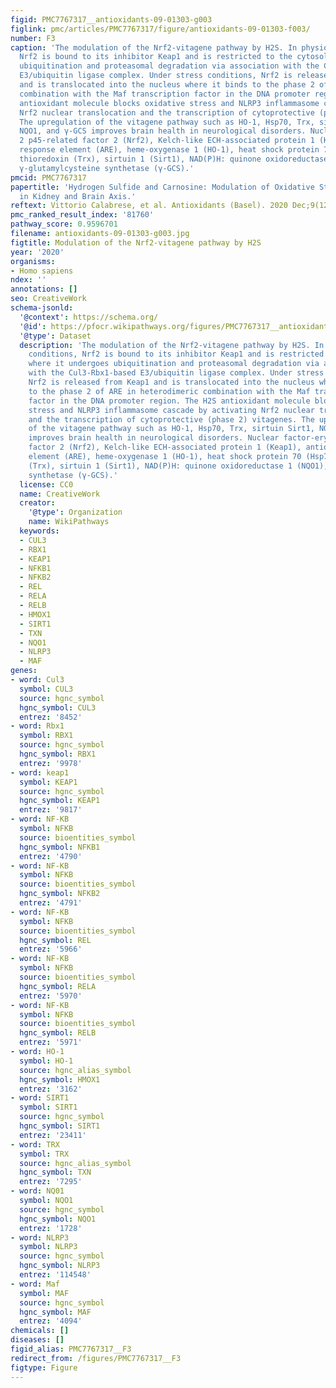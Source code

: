 ```yaml
---
figid: PMC7767317__antioxidants-09-01303-g003
figlink: pmc/articles/PMC7767317/figure/antioxidants-09-01303-f003/
number: F3
caption: 'The modulation of the Nrf2-vitagene pathway by H2S. In physiological conditions,
  Nrf2 is bound to its inhibitor Keap1 and is restricted to the cytosol where it undergoes
  ubiquitination and proteasomal degradation via association with the Cul3-Rbx1-based
  E3/ubiquitin ligase complex. Under stress conditions, Nrf2 is released from Keap1
  and is translocated into the nucleus where it binds to the phase 2 of ARE in heterodimeric
  combination with the Maf transcription factor in the DNA promoter region. The H2S
  antioxidant molecule blocks oxidative stress and NLRP3 inflammasome cascade by activating
  Nrf2 nuclear translocation and the transcription of cytoprotective (phase 2) vitagenes.
  The upregulation of the vitagene pathway such as HO-1, Hsp70, Trx, sirtuin Sirt1,
  NQO1, and γ-GCS improves brain health in neurological disorders. Nuclear factor-erythroid
  2 p45-related factor 2 (Nrf2), Kelch-like ECH-associated protein 1 (Keap1), antioxidant
  response element (ARE), heme-oxygenase 1 (HO-1), heat shock protein 70 (Hsp70),
  thioredoxin (Trx), sirtuin 1 (Sirt1), NAD(P)H: quinone oxidoreductase 1 (NQO1),
  γ-glutamylcysteine synthetase (γ-GCS).'
pmcid: PMC7767317
papertitle: 'Hydrogen Sulfide and Carnosine: Modulation of Oxidative Stress and Inflammation
  in Kidney and Brain Axis.'
reftext: Vittorio Calabrese, et al. Antioxidants (Basel). 2020 Dec;9(12):1303.
pmc_ranked_result_index: '81760'
pathway_score: 0.9596701
filename: antioxidants-09-01303-g003.jpg
figtitle: Modulation of the Nrf2-vitagene pathway by H2S
year: '2020'
organisms:
- Homo sapiens
ndex: ''
annotations: []
seo: CreativeWork
schema-jsonld:
  '@context': https://schema.org/
  '@id': https://pfocr.wikipathways.org/figures/PMC7767317__antioxidants-09-01303-g003.html
  '@type': Dataset
  description: 'The modulation of the Nrf2-vitagene pathway by H2S. In physiological
    conditions, Nrf2 is bound to its inhibitor Keap1 and is restricted to the cytosol
    where it undergoes ubiquitination and proteasomal degradation via association
    with the Cul3-Rbx1-based E3/ubiquitin ligase complex. Under stress conditions,
    Nrf2 is released from Keap1 and is translocated into the nucleus where it binds
    to the phase 2 of ARE in heterodimeric combination with the Maf transcription
    factor in the DNA promoter region. The H2S antioxidant molecule blocks oxidative
    stress and NLRP3 inflammasome cascade by activating Nrf2 nuclear translocation
    and the transcription of cytoprotective (phase 2) vitagenes. The upregulation
    of the vitagene pathway such as HO-1, Hsp70, Trx, sirtuin Sirt1, NQO1, and γ-GCS
    improves brain health in neurological disorders. Nuclear factor-erythroid 2 p45-related
    factor 2 (Nrf2), Kelch-like ECH-associated protein 1 (Keap1), antioxidant response
    element (ARE), heme-oxygenase 1 (HO-1), heat shock protein 70 (Hsp70), thioredoxin
    (Trx), sirtuin 1 (Sirt1), NAD(P)H: quinone oxidoreductase 1 (NQO1), γ-glutamylcysteine
    synthetase (γ-GCS).'
  license: CC0
  name: CreativeWork
  creator:
    '@type': Organization
    name: WikiPathways
  keywords:
  - CUL3
  - RBX1
  - KEAP1
  - NFKB1
  - NFKB2
  - REL
  - RELA
  - RELB
  - HMOX1
  - SIRT1
  - TXN
  - NQO1
  - NLRP3
  - MAF
genes:
- word: Cul3
  symbol: CUL3
  source: hgnc_symbol
  hgnc_symbol: CUL3
  entrez: '8452'
- word: Rbx1
  symbol: RBX1
  source: hgnc_symbol
  hgnc_symbol: RBX1
  entrez: '9978'
- word: keap1
  symbol: KEAP1
  source: hgnc_symbol
  hgnc_symbol: KEAP1
  entrez: '9817'
- word: NF-KB
  symbol: NFKB
  source: bioentities_symbol
  hgnc_symbol: NFKB1
  entrez: '4790'
- word: NF-KB
  symbol: NFKB
  source: bioentities_symbol
  hgnc_symbol: NFKB2
  entrez: '4791'
- word: NF-KB
  symbol: NFKB
  source: bioentities_symbol
  hgnc_symbol: REL
  entrez: '5966'
- word: NF-KB
  symbol: NFKB
  source: bioentities_symbol
  hgnc_symbol: RELA
  entrez: '5970'
- word: NF-KB
  symbol: NFKB
  source: bioentities_symbol
  hgnc_symbol: RELB
  entrez: '5971'
- word: HO-1
  symbol: HO-1
  source: hgnc_alias_symbol
  hgnc_symbol: HMOX1
  entrez: '3162'
- word: SIRT1
  symbol: SIRT1
  source: hgnc_symbol
  hgnc_symbol: SIRT1
  entrez: '23411'
- word: TRX
  symbol: TRX
  source: hgnc_alias_symbol
  hgnc_symbol: TXN
  entrez: '7295'
- word: NQ01
  symbol: NQO1
  source: hgnc_symbol
  hgnc_symbol: NQO1
  entrez: '1728'
- word: NLRP3
  symbol: NLRP3
  source: hgnc_symbol
  hgnc_symbol: NLRP3
  entrez: '114548'
- word: Maf
  symbol: MAF
  source: hgnc_symbol
  hgnc_symbol: MAF
  entrez: '4094'
chemicals: []
diseases: []
figid_alias: PMC7767317__F3
redirect_from: /figures/PMC7767317__F3
figtype: Figure
---
```

